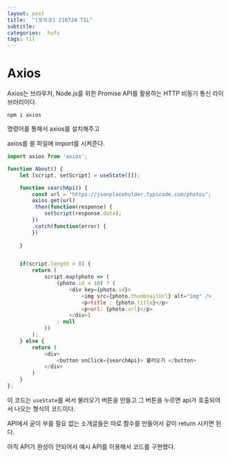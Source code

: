 ```yaml
---
layout: post
title:  "[모각코] 210724 TIL"
subtitle:   
categories:  hufs
tags: til
---
```


# Axios
Axios는 브라우저, Node.js를 위한 Promise API를 활용하는 HTTP 비동기 통신 라이브러리이다.

```
npm i axios
```
명령어를 통해서 axios를 설치해주고

axios를 쓸 파일에 import를 시켜준다.
```js
import axios from 'axios';
```

```js
function About() {
    let [script, setScript] = useState([]);

    function searchApi() {
        const url = "https://jsonplaceholder.typicode.com/photos";
        axios.get(url)
        .then(function(response) {
            setScript(response.data);
        })
        .catch(function(error) {
        })
        
    }


    if(script.length > 0) {
        return (
            script.map(photo => (
                (photo.id < 10) ? (
                    <div key={photo.id}>
                        <img src={photo.thumbnailUrl} alt="img" />
                        <p>title : {photo.title}</p>
                        <p>url: {photo.url}</p>
                    </div>)
                : null
            ))
        );
    } else { 
        return (
            <div>
                <button onClick={searchApi}> 불러오기 </button>
            </div>
        )
    } 
};
```

이 코드는 `useState`를 써서 불러오기 버튼을 만들고 그 버튼을 누르면 api가 호출되어서 나오는 형식의 코드이다.

API에서 굳이 부를 필요 없는 소개글들은 따로 함수를 만들어서 같이 return 시키면 된다.

아직 API가 완성이 안되어서 예시 API를 이용해서 코드를 구현했다.